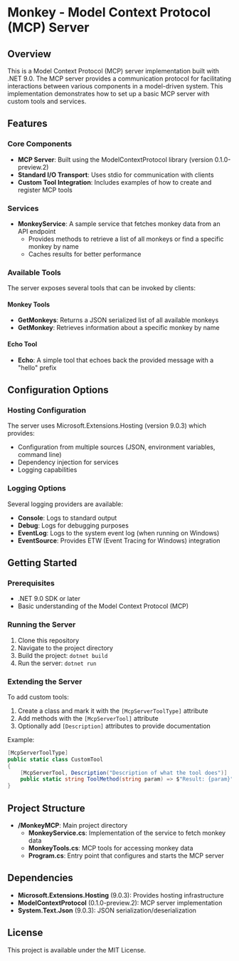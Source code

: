 # Monkey - Model Context Protocol (MCP) Server

## Overview
This is a Model Context Protocol (MCP) server implementation built with .NET 9.0. The MCP server provides a communication protocol for facilitating interactions between various components in a model-driven system. This implementation demonstrates how to set up a basic MCP server with custom tools and services.

## Features

### Core Components
- **MCP Server**: Built using the ModelContextProtocol library (version 0.1.0-preview.2)
- **Standard I/O Transport**: Uses stdio for communication with clients
- **Custom Tool Integration**: Includes examples of how to create and register MCP tools

### Services
- **MonkeyService**: A sample service that fetches monkey data from an API endpoint
  - Provides methods to retrieve a list of all monkeys or find a specific monkey by name
  - Caches results for better performance

### Available Tools
The server exposes several tools that can be invoked by clients:

#### Monkey Tools
- **GetMonkeys**: Returns a JSON serialized list of all available monkeys
- **GetMonkey**: Retrieves information about a specific monkey by name

#### Echo Tool
- **Echo**: A simple tool that echoes back the provided message with a "hello" prefix

## Configuration Options

### Hosting Configuration
The server uses Microsoft.Extensions.Hosting (version 9.0.3) which provides:
- Configuration from multiple sources (JSON, environment variables, command line)
- Dependency injection for services
- Logging capabilities

### Logging Options
Several logging providers are available:
- **Console**: Logs to standard output
- **Debug**: Logs for debugging purposes
- **EventLog**: Logs to the system event log (when running on Windows)
- **EventSource**: Provides ETW (Event Tracing for Windows) integration

## Getting Started

### Prerequisites
- .NET 9.0 SDK or later
- Basic understanding of the Model Context Protocol (MCP)

### Running the Server
1. Clone this repository
2. Navigate to the project directory
3. Build the project: `dotnet build`
4. Run the server: `dotnet run`

### Extending the Server
To add custom tools:
1. Create a class and mark it with the `[McpServerToolType]` attribute
2. Add methods with the `[McpServerTool]` attribute
3. Optionally add `[Description]` attributes to provide documentation

Example:
```csharp
[McpServerToolType]
public static class CustomTool
{
    [McpServerTool, Description("Description of what the tool does")]
    public static string ToolMethod(string param) => $"Result: {param}";
}
```

## Project Structure
- **/MonkeyMCP**: Main project directory
  - **MonkeyService.cs**: Implementation of the service to fetch monkey data
  - **MonkeyTools.cs**: MCP tools for accessing monkey data
  - **Program.cs**: Entry point that configures and starts the MCP server

## Dependencies
- **Microsoft.Extensions.Hosting** (9.0.3): Provides hosting infrastructure
- **ModelContextProtocol** (0.1.0-preview.2): MCP server implementation
- **System.Text.Json** (9.0.3): JSON serialization/deserialization

## License
This project is available under the MIT License.

